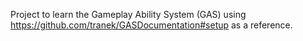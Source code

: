 Project to learn the Gameplay Ability System (GAS) using https://github.com/tranek/GASDocumentation#setup as a reference.
